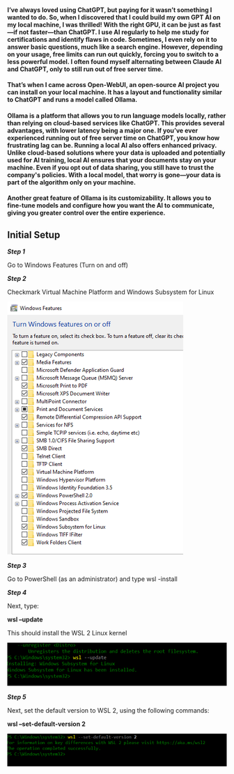 #### I’ve always loved using ChatGPT, but paying for it wasn’t something I wanted to do. So, when I discovered that I could build my own GPT AI on my local machine, I was thrilled! With the right GPU, it can be just as fast—if not faster—than ChatGPT. I use AI regularly to help me study for certifications and identify flaws in code. Sometimes, I even rely on it to answer basic questions, much like a search engine. However, depending on your usage, free limits can run out quickly, forcing you to switch to a less powerful model. I often found myself alternating between Claude AI and ChatGPT, only to still run out of free server time.  

#### That’s when I came across Open-WebUI, an open-source AI project you can install on your local machine. It has a layout and functionality similar to ChatGPT and runs a model called Ollama.  

#### Ollama is a platform that allows you to run language models locally, rather than relying on cloud-based services like ChatGPT. This provides several advantages, with lower latency being a major one. If you’ve ever experienced running out of free server time on ChatGPT, you know how frustrating lag can be. Running a local AI also offers enhanced privacy. Unlike cloud-based solutions where your data is uploaded and potentially used for AI training, local AI ensures that your documents stay on your machine. Even if you opt out of data sharing, you still have to trust the company's policies. With a local model, that worry is gone—your data is part of the algorithm only on your machine.  

#### Another great feature of Ollama is its customizability. It allows you to fine-tune models and configure how you want the AI to communicate, giving you greater control over the entire experience.  

## Initial Setup  

***Step 1***  

Go to Windows Features (Turn on and off)  

***Step 2***  

Checkmark Virtual Machine Platform and Windows Subsystem for Linux  

![get-content](https://github.com/GSecAwareness/ChatAI/blob/main/1%20features.PNG)

***Step 3***  

Go to PowerShell (as an administrator) and type wsl -install  

***Step 4***  

Next, type:  

**wsl –update**    

This should install the WSL 2 Linux kernel 

![get-content](https://github.com/GSecAwareness/ChatAI/blob/main/1%20wsl%20update.PNG)

***Step 5***  

Next, set the default version to WSL 2, using the following commands:  

**wsl –set-default-version 2**  

![get-content](https://github.com/GSecAwareness/ChatAI/blob/main/2%20wsl%20default.PNG)  





